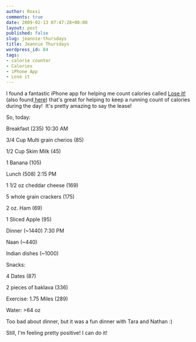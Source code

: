 ```yaml
---
author: Roxxi
comments: true
date: 2009-02-13 07:47:28+00:00
layout: post
published: false
slug: jeannie-thursdays
title: Jeannie Thursdays
wordpress_id: 84
tags:
- calorie counter
- Calories
- iPhone App
- Lose it
---
```


I found a fantastic iPhone app for helping me count calories called [Lose it!](itunes.apple.com/WebObjects/MZStore.woa/wa/viewSoftware?id=297368629&mt=8) (also found[ here](http://www.ipodtouchapps.org/the-lose-it-iphone-and-ipod-touch-application.html)) that's great for helping to keep a running count of calories during the day!  It's pretty amazing to say the lease!

So, today:

Breakfast (235) 10:30 AM

3/4 Cup Multi grain cherios (85)

1/2 Cup Skim Milk (45)

1 Banana (105)

Lunch (508) 2:15 PM

1 1/2 oz cheddar cheese (169)

5 whole grain crackers (175)

2 oz. Ham (69)

1 Sliced Apple (95)

Dinner (~1440) 7:30 PM

Naan (~440)

Indian dishes (~1000)

Snacks:

4 Dates (87)

2 pieces of baklava (336)

Exercise: 1.75 Miles (289)

Water: >64 oz

Too bad about dinner, but it was a fun dinner with Tara and Nathan :)

Still, I'm feeling pretty positive! I can do it!
